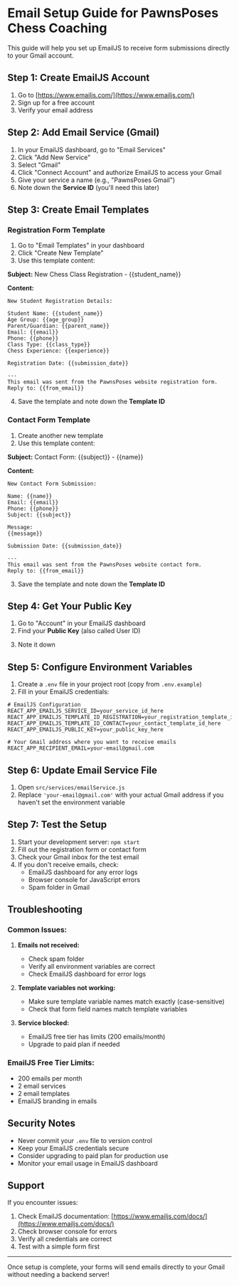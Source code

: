 # Email Setup Guide for PawnsPoses Chess Coaching

This guide will help you set up EmailJS to receive form submissions directly to your Gmail account.

## Step 1: Create EmailJS Account

1. Go to [https://www.emailjs.com/](https://www.emailjs.com/)
2. Sign up for a free account
3. Verify your email address

## Step 2: Add Email Service (Gmail)

1. In your EmailJS dashboard, go to "Email Services"
2. Click "Add New Service"
3. Select "Gmail"
4. Click "Connect Account" and authorize EmailJS to access your Gmail
5. Give your service a name (e.g., "PawnsPoses Gmail")
6. Note down the **Service ID** (you'll need this later)
<!-- service_zjzxzxv -->

## Step 3: Create Email Templates

### Registration Form Template

1. Go to "Email Templates" in your dashboard
2. Click "Create New Template"
3. Use this template content:

**Subject:** New Chess Class Registration - {{student_name}}

**Content:**
```
New Student Registration Details:

Student Name: {{student_name}}
Age Group: {{age_group}}
Parent/Guardian: {{parent_name}}
Email: {{email}}
Phone: {{phone}}
Class Type: {{class_type}}
Chess Experience: {{experience}}

Registration Date: {{submission_date}}

---
This email was sent from the PawnsPoses website registration form.
Reply to: {{from_email}}
```

4. Save the template and note down the **Template ID**
<!-- template_skvayqf -->



### Contact Form Template

1. Create another new template
2. Use this template content:

**Subject:** Contact Form: {{subject}} - {{name}}

**Content:**
```
New Contact Form Submission:

Name: {{name}}
Email: {{email}}
Phone: {{phone}}
Subject: {{subject}}

Message:
{{message}}

Submission Date: {{submission_date}}

---
This email was sent from the PawnsPoses website contact form.
Reply to: {{from_email}}
```

3. Save the template and note down the **Template ID**
<!-- template_cs4vlkm -->


## Step 4: Get Your Public Key

1. Go to "Account" in your EmailJS dashboard
2. Find your **Public Key** (also called User ID)
<!-- UZTHIgB0fgIvkp5t0 -->
3. Note it down

## Step 5: Configure Environment Variables

1. Create a `.env` file in your project root (copy from `.env.example`)
2. Fill in your EmailJS credentials:

```env
# EmailJS Configuration
REACT_APP_EMAILJS_SERVICE_ID=your_service_id_here
REACT_APP_EMAILJS_TEMPLATE_ID_REGISTRATION=your_registration_template_id_here
REACT_APP_EMAILJS_TEMPLATE_ID_CONTACT=your_contact_template_id_here
REACT_APP_EMAILJS_PUBLIC_KEY=your_public_key_here

# Your Gmail address where you want to receive emails
REACT_APP_RECIPIENT_EMAIL=your-email@gmail.com
```

## Step 6: Update Email Service File

1. Open `src/services/emailService.js`
2. Replace `'your-email@gmail.com'` with your actual Gmail address if you haven't set the environment variable

## Step 7: Test the Setup

1. Start your development server: `npm start`
2. Fill out the registration form or contact form
3. Check your Gmail inbox for the test email
4. If you don't receive emails, check:
   - EmailJS dashboard for any error logs
   - Browser console for JavaScript errors
   - Spam folder in Gmail

## Troubleshooting

### Common Issues:

1. **Emails not received:**
   - Check spam folder
   - Verify all environment variables are correct
   - Check EmailJS dashboard for error logs

2. **Template variables not working:**
   - Make sure template variable names match exactly (case-sensitive)
   - Check that form field names match template variables

3. **Service blocked:**
   - EmailJS free tier has limits (200 emails/month)
   - Upgrade to paid plan if needed

### EmailJS Free Tier Limits:
- 200 emails per month
- 2 email services
- 2 email templates
- EmailJS branding in emails

## Security Notes

- Never commit your `.env` file to version control
- Keep your EmailJS credentials secure
- Consider upgrading to paid plan for production use
- Monitor your email usage in EmailJS dashboard

## Support

If you encounter issues:
1. Check EmailJS documentation: [https://www.emailjs.com/docs/](https://www.emailjs.com/docs/)
2. Check browser console for errors
3. Verify all credentials are correct
4. Test with a simple form first

---

Once setup is complete, your forms will send emails directly to your Gmail without needing a backend server!